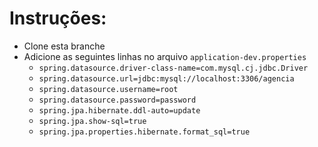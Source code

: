 # Instruções: 

  - Clone esta branche
  - Adicione as seguintes linhas no arquivo  `application-dev.properties`
      - `spring.datasource.driver-class-name=com.mysql.cj.jdbc.Driver`
      - `spring.datasource.url=jdbc:mysql://localhost:3306/agencia`
      - `spring.datasource.username=root`
      - `spring.datasource.password=password`
      - `spring.jpa.hibernate.ddl-auto=update`
      - `spring.jpa.show-sql=true`
      - `spring.jpa.properties.hibernate.format_sql=true`

